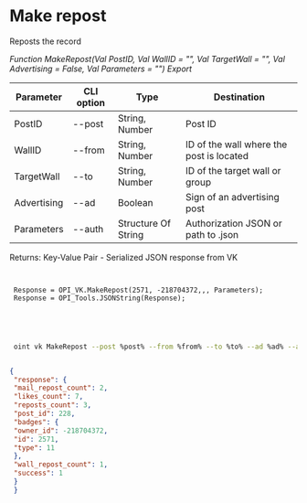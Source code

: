 ﻿---
sidebar_position: 2
---

# Make repost
 Reposts the record


*Function MakeRepost(Val PostID, Val WallID = "", Val TargetWall = "", Val Advertising = False, Val Parameters = "") Export*

 | Parameter | CLI option | Type | Destination |
 |-|-|-|-|
 | PostID | --post | String, Number | Post ID |
 | WallID | --from | String, Number | ID of the wall where the post is located |
 | TargetWall | --to | String, Number | ID of the target wall or group |
 | Advertising | --ad | Boolean | Sign of an advertising post |
 | Parameters | --auth | Structure Of String | Authorization JSON or path to .json |

 
 Returns: Key-Value Pair - Serialized JSON response from VK

```bsl title="Code example"
	
 
 Response = OPI_VK.MakeRepost(2571, -218704372,,, Parameters);
 Response = OPI_Tools.JSONString(Response);
 

	
```

```sh title="CLI command example"
 
 oint vk MakeRepost --post %post% --from %from% --to %to% --ad %ad% --auth %auth%


```


```json title="Result"

{
 "response": {
 "mail_repost_count": 2,
 "likes_count": 7,
 "reposts_count": 3,
 "post_id": 228,
 "badges": {
 "owner_id": -218704372,
 "id": 2571,
 "type": 11
 },
 "wall_repost_count": 1,
 "success": 1
 }
 }

```
